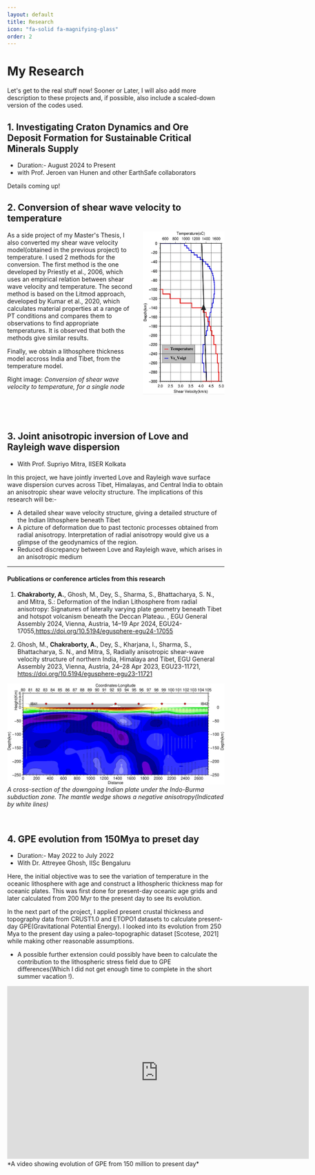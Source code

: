```yaml
---
layout: default
title: Research
icon: "fa-solid fa-magnifying-glass"
order: 2
---
```


<head>
    <link rel="stylesheet" href="../academicons-1.9.4/css/academicons.css"/>
    <link rel="stylesheet" href="../assets/css/tempCSS.css"/>  
    <script src="https://kit.fontawesome.com/f3d052e4c8.js" crossorigin="anonymous"></script>
     
</head>

# My Research

Let's get to the real stuff now! Sooner or Later, I will also add more description to these projects and, if possible, also include a scaled-down version of the codes used.

## 1. Investigating Craton Dynamics and Ore Deposit Formation for Sustainable Critical Minerals Supply
- Duration:- August 2024 to Present
- with Prof. Jeroen van Hunen and other EarthSafe collaborators

Details coming up!
<br>

## 2. Conversion of shear wave velocity to temperature
<!-- - Duration:- October 2023 to Present -->
<!-- - With Prof. Supriyo Mitra, IISER Kolkata & Dr. Ajay Kumar, IISER Pune -->


<p><img src="../assets/img/Research/vs2Tmp.webp" alt="Pineapple" style="width:5cm;height:10cm;margin-left:15px; float: right;  clear: both;"></p>



<p>As a side project of my Master's Thesis, I also converted my shear wave velocity model(obtained in the previous project) to temperature. I used 2 methods for the conversion. The first method is the one developed by Priestly et al., 2006, which uses an empirical relation between shear wave velocity and temperature. The second method is based on the Litmod approach, developed by Kumar et al., 2020, which calculates material properties at a range of PT conditions and compares them to observations to find appropriate temperatures. It is observed that both the methods give similar results. 

Finally, we obtain a lithosphere thickness model accross India and Tibet, from the temperature model.</p>

Right image: *Conversion of shear wave velocity to temperature, for a single node*


<br>
    
<br>
<br>


## 3. Joint anisotropic inversion of Love and Rayleigh wave dispersion
<!-- - Duration:- September 2022 to Present -->
- With Prof. Supriyo Mitra, IISER Kolkata


In this project, we have jointly inverted Love and Rayleigh wave surface wave dispersion curves across Tibet, Himalayas, and Central India to obtain an anisotropic shear wave velocity structure. The implications of this research will be:-
- A detailed shear wave velocity structure, giving a detailed structure of the Indian lithosphere beneath Tibet
- A picture of deformation due to past tectonic processes obtained from radial anisotropy. Interpretation of radial anisotropy would give us a glimpse of the geodynamics of the region.
- Reduced discrepancy between Love and Rayleigh wave, which arises in an anisotropic medium


***   

#### Publications or conference articles from this research
1. <b>Chakraborty, A.</b>, Ghosh, M., Dey, S., Sharma, S., Bhattacharya, S. N., and Mitra, S.: Deformation of the Indian Lithosphere from radial anisotropy: Signatures of laterally varying plate geometry beneath Tibet and hotspot volcanism beneath the Deccan Plateau. , EGU General Assembly 2024, Vienna, Austria, 14–19 Apr 2024, EGU24-17055,<a href="https://doi.org/10.5194/egusphere-egu24-17055" target="_blank">https://doi.org/10.5194/egusphere-egu24-17055</a>
 
2. Ghosh, M., <b>Chakraborty, A.</b>, Dey, S., Kharjana, I., Sharma, S., Bhattacharya, S. N., and Mitra, S, Radially anisotropic shear-wave velocity structure of northern India, Himalaya and Tibet, EGU General Assembly 2023, Vienna, Austria, 24–28 Apr 2023, EGU23-11721, <a href="https://doi.org/10.5194/egusphere-egu23-11721" target="_blank">https://doi.org/10.5194/egusphere-egu23-11721</a>
 

![Image](../assets/img/Research/IBSZ.webp)
*A cross-section of the downgoing Indian plate under the Indo-Burma subduction zone. The mantle wedge shows a negative anisotropy(Indicated by white lines)*


<br>


## 4. GPE evolution from 150Mya to preset day
- Duration:- May 2022 to July 2022
- With Dr. Attreyee Ghosh, IISc Bengaluru

Here, the initial objective was to see the variation of temperature in the oceanic lithosphere with age and construct a lithospheric thickness map for oceanic plates. This was first done for present-day oceanic age grids and later calculated from 200 Myr to the present day to see its evolution.  

In the next part of the project, I applied present crustal thickness and topography data from CRUST1.0 and ETOPO1 datasets to calculate present-day GPE(Gravitational Potential Energy). I looked into its evolution from 250 Mya to the present day using a paleo-topographic dataset  [Scotese, 2021] while making other reasonable assumptions.

- A possible further extension could possibly have been to calculate the contribution to the lithospheric stress field due to GPE differences(Which I did not get enough time to complete in the short summer vacation !).

<div class="video-container">
<!-- <video autoplay loop width="700px" height="400px" controls="controls"> -->
<!-- <source src="./assets/videos/reversed.mp4" type="video/mp4"/> -->

<iframe width="700px" height="400px" src="https://www.youtube-nocookie.com/embed/lxgIwUdDW7w?&autoplay=1&mute=1&playlist=lxgIwUdDW7w&loop=1" title="YouTube video player" frameborder="0" allow="accelerometer; autoplay; clipboard-write; encrypted-media; gyroscope;" allowfullscreen></iframe>
</div>
*A video showing evolution of GPE from 150 million to present day*
